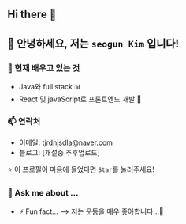 ## Hi there 👋

## 👋 안녕하세요, 저는 `seogun Kim` 입니다!

### 🌱 현재 배우고 있는 것  
- Java와 full stack 📊  
- React 및 javaScript로 프론트엔드 개발 🚀  

### 📫 연락처  
- 이메일: tjrdnjsdla@naver.com
- 블로그: [개설중 추후업로드]

⭐️ 이 프로필이 마음에 들었다면 `Star`를 눌러주세요!



### 💬 Ask me about ...

- ⚡ Fun fact...
--> 저는 운동을 매우 좋아합니다...👾  
